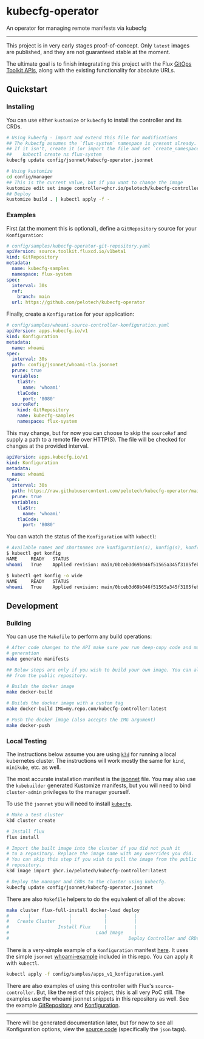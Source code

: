 # kubecfg-operator
An operator for managing remote manifests via kubecfg

---

This project is in very early stages proof-of-concept. Only `latest` images are published, and they are not guaranteed stable at the moment.

The ultimate goal is to finish integratating this project with the Flux [GitOps Toolkit APIs](https://fluxcd.io/docs/gitops-toolkit/), along
with the existing functionality for absolute URLs.

## Quickstart

### Installing

You can use either `kustomize` or `kubecfg` to install the controller and its CRDs.

```bash
# Using kubecfg - import and extend this file for modifications
## The kubecfg assumes the `flux-system` namespace is present already.
## If it isn't, create it (or import the file and set `create_namespace: true`):
##    kubectl create ns flux-system
kubecfg update config/jsonnet/kubecfg-operator.jsonnet

# Using kustomize
cd config/manager
## This is the current value, but if you want to change the image
kustomize edit set image controller=ghcr.io/pelotech/kubecfg-controller:latest
## Deploy
kustomize build . | kubectl apply -f -
```

### Examples

First (at the moment this is optional), define a `GitRepository` source for your `Konfiguration`:

```yaml
# config/samples/kubecfg-operator-git-repository.yaml
apiVersion: source.toolkit.fluxcd.io/v1beta1
kind: GitRepository
metadata:
  name: kubecfg-samples
  namespace: flux-system
spec:
  interval: 30s
  ref:
    branch: main
  url: https://github.com/pelotech/kubecfg-operator
```

Finally, create a `Konfiguration` for your application:

```yaml
# config/samples/whoami-source-controller-konfiguration.yaml
apiVersion: apps.kubecfg.io/v1
kind: Konfiguration
metadata:
  name: whoami
spec:
  interval: 30s
  path: config/jsonnet/whoami-tla.jsonnet
  prune: true
  variables:
    tlaStr:
      name: 'whoami'
    tlaCode:
      port: '8080'
  sourceRef:
    kind: GitRepository
    name: kubecfg-samples
    namespace: flux-system
```

This may change, but for now you can choose to skip the `sourceRef` and supply a path to a remote file over HTTP(S).
The file will be checked for changes at the provided interval.

```yaml
apiVersion: apps.kubecfg.io/v1
kind: Konfiguration
metadata:
  name: whoami
spec:
  interval: 30s
  path: https://raw.githubusercontent.com/pelotech/kubecfg-operator/main/config/jsonnet/whoami-tla.jsonnet
  prune: true
  variables:
    tlaStr:
      name: 'whoami'
    tlaCode:
      port: '8080'
```

You can watch the status of the `Konfiguration` with `kubectl`:

```bash
# Available names and shortnames are konfiguration(s), konfig(s), konf(s)
$ kubectl get konfig
NAME     READY   STATUS                                                            AGE
whoami   True    Applied revision: main/0bceb3d69b046f51565a345f3105febbd7be62bd   1m32s

$ kubectl get konfig -o wide
NAME     READY   STATUS                                                            AGE    CURRENTREVISION                                 LASTATTEMPTEDREVISION
whoami   True    Applied revision: main/0bceb3d69b046f51565a345f3105febbd7be62bd   1m38s   main/0bceb3d69b046f51565a345f3105febbd7be62bd   main/0bceb3d69b046f51565a345f3105febbd7be62bd
```

## Development

### Building

You can use the `Makefile` to perform any build operations:

```bash
# After code changes to the API make sure you run deep-copy code and manifest
# generation
make generate manifests

## Below steps are only if you wish to build your own image. You can also download
## from the public repository.

# Builds the docker image
make docker-build

# Builds the docker image with a custom tag
make docker-build IMG=my.repo.com/kubecfg-controller:latest

# Push the docker image (also accepts the IMG argument)
make docker-push
```

### Local Testing

The instructions below assume you are using [`k3d`](https://k3d.io) for running a local kubernetes cluster. The instructions will work mostly the same for `kind`, `minikube`, etc. as well.

The most accurate installation manifest is the [jsonnet](config/jsonnet/kubecfg-operator.jsonnet) file. 
You may also use the `kubebuilder` generated Kustomize manifests, but you will need to bind `cluster-admin` privileges to the manager yourself.

To use the `jsonnet` you will need to install [`kubecfg`](https://github.com/bitnami/kubecfg/releases).

```bash
# Make a test cluster
k3d cluster create

# Install flux
flux install

# Import the built image into the cluster if you did not push it
# to a repository. Replace the image name with any overrides you did.
# You can skip this step if you wish to pull the image from the public
# repository.
k3d image import ghcr.io/pelotech/kubecfg-controller:latest

# Deploy the manager and CRDs to the cluster using kubecfg.
kubecfg update config/jsonnet/kubecfg-operator.jsonnet
```

There are also `Makefile` helpers to do the equivalent of all of the above:

```bash
make cluster flux-full-install docker-load deploy
#       |              |            |          |
#   Create Cluster     |            |          |
#                  Install Flux     |          |
#                                Load Image    |
#                                            Deploy Controller and CRDs
```

There is a very-simple example of a `Konfiguration` manifest [here](config/samples/whoami-konfiguration.yaml).
It uses the simple `jsonnet` [whoami-example](config/jsonnet/whoami.jsonnet) included in this repo.
You can apply it with `kubectl`.

```bash
kubectl apply -f config/samples/apps_v1_konfiguration.yaml
```

There are also examples of using this controller with Flux's `source-controller`.
But, like the rest of this project, this is all very PoC still. 
The examples use the whoami jsonnet snippets in this repository as well.
See the example [GitRepository](config/samples/kubecfg-operator-git-repository.yaml) and [Konfiguration](config/samples/whoami-source-controller-konfiguration.yaml).

---

There will be generated documentation later, but for now to see all Konfiguration options, view the [source code](api/v1/konfiguration_types.go) (specifically the `json` tags).
